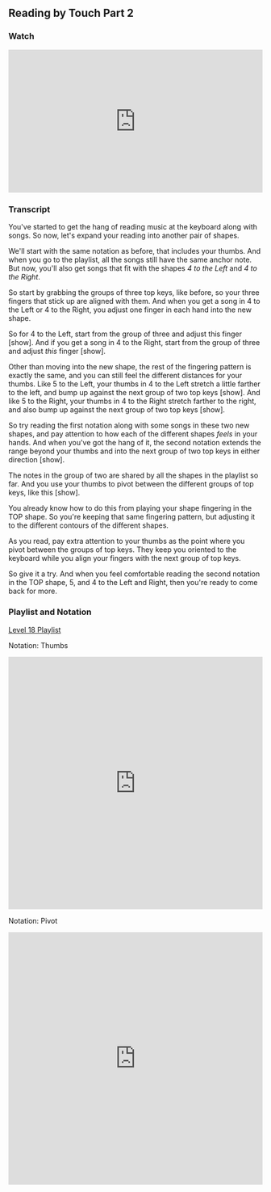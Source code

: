 ## Reading by Touch Part 2



### Watch

<style>
.embed-container {
    position: relative;
    padding-bottom: 56.25%;
    height: 0;
    overflow: hidden;
    max-width: 100%;
  }
  iframe{
    position: absolute;
    top: 0;
    left: 0;
    width: 100%;
    height: 100%;
  }
</style>
<div class='embed-container'>
  <iframe src='https://www.youtube.com/embed/9JgYHum55hI?rel=0' frameborder='0' allowfullscreen></iframe>
</div>



### Transcript

You've started to get the hang of reading music at the keyboard along with songs. So now, let's expand your reading into another pair of shapes.

We'll start with the same notation as before, that includes your thumbs. And when you go to the playlist, all the songs still have the same anchor note. But now, you'll also get songs that fit with the shapes *4 to the Left* and *4 to the Right*.

So start by grabbing the groups of three top keys, like before, so your three fingers that stick up are aligned with them. And when you get a song in 4 to the Left or 4 to the Right, you adjust one finger in each hand into the new shape.

So for 4 to the Left, start from the group of three and adjust this finger [show]. And if you get a song in 4 to the Right, start from the group of three and adjust *this* finger [show]. 

Other than moving into the new shape, the rest of the fingering pattern is exactly the same, and you can still feel the different distances for your thumbs. Like 5 to the Left, your thumbs in 4 to the Left stretch a little farther to the left, and bump up against the next group of two top keys [show]. And like 5 to the Right, your thumbs in 4 to the Right stretch farther to the right, and also bump up against the next group of two top keys [show].

So try reading the first notation along with some songs in these two new shapes, and pay attention to how each of the different shapes *feels* in your hands. And when you've got the hang of it, the second notation extends the range beyond your thumbs and into the next group of two top keys in either direction [show].

The notes in the group of two are shared by all the shapes in the playlist so far. And you use your thumbs to pivot between the different groups of top keys, like this [show].

You already know how to do this from playing your shape fingering in the TOP shape. So you're keeping that same fingering pattern, but adjusting it to the different contours of the different shapes. 

As you read, pay extra attention to your thumbs as the point where you pivot between the groups of top keys. They keep you oriented to the keyboard while you align your fingers with the next group of top keys.

So give it a try. And when you feel comfortable reading the second notation in the TOP shape, 5, and 4 to the Left and Right, then you're ready to come back for more.



### Playlist and Notation

<a href="../player/reading-2" target="_blank">Level 18 Playlist</a>




Notation: Thumbs

<embed
	src="https://shapesmusic.github.io/Shapes-Basics-Draft/media/reading_tactile_3.pdf"
	type="application/pdf"
	width="100%"
	height="500px"
/>



Notation: Pivot

<embed
	src="https://shapesmusic.github.io/Shapes-Basics-Draft/media/reading_tactile_4.pdf"
	type="application/pdf"
	width="100%"
	height="500px"
/>